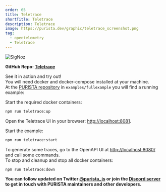 ```yaml
---
order: 65
title: Teletrace
shortTitle: Teletrace
description: Teletrace
image: https://purista.dev/graphic/teletrace_screenshot.png
tag:
  - opentelemetry
  - Teletrace
---
```


![SigNoz](/graphic/teletrace_screenshot.png)

__GitHub Repo: [Teletrace](https://github.com/teletrace/teletrace)__

See it in action and try out!  
You will need docker and docker-compose installed at your machine.  
At the [PURISTA repository](https://github.com/sebastianwessel/purista) in `examples/fullexample` you will find a running example:

Start the required docker containers:

```bash
npm run teletrace:up
```

Open the Teletrace UI in your browser: [http://localhost:8081](http://localhost:8081).  

Start the example:

```bash
npm run teletrace:start
```

To generate some traces, go to the OpenAPI UI at [http://localhost:8080/](http://localhost:8080/) and call some commands.  
To stop and cleanup and stop all docker containers:

```bash
npm run teletrace:down
```

__You can follow updated on Twitter [@purista_js](https://twitter.com/purista_js) or join the [Discord server](https://discord.gg/9feaUm3H2v) to get in touch with PURISTA maintainers and other developers.__
